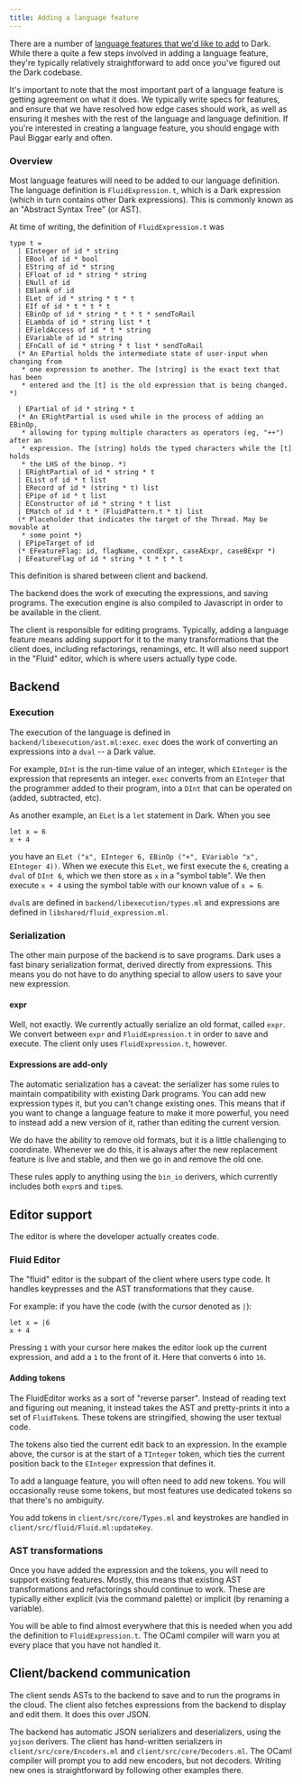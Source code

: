 ```yaml
---
title: Adding a language feature
---
```


There are a number of [language features that we'd like to
add](https://github.com/darklang/dark/issues?q=is%3Aissue+is%3Aopen+label%3Alanguage-feature)
to Dark. While there a quite a few steps involved in adding a language feature,
they're typically relatively straightforward to add once you've figured out the
Dark codebase.

It's important to note that the most important part of a language
feature is getting agreement on what it does. We typically write specs
for features, and ensure that we have resolved how edge cases should
work, as well as ensuring it meshes with the rest of the language and
language definition. If you're interested in creating a language
feature, you should engage with Paul Biggar early and often.

### Overview

Most language features will need to be added to our language definition. The language definition is `FluidExpression.t`, which is a Dark expression (which in turn contains other Dark expressions). This is commonly known as an "Abstract Syntax Tree" (or AST).

At time of writing, the definition of `FluidExpression.t` was

```
type t =
  | EInteger of id * string
  | EBool of id * bool
  | EString of id * string
  | EFloat of id * string * string
  | ENull of id
  | EBlank of id
  | ELet of id * string * t * t
  | EIf of id * t * t * t
  | EBinOp of id * string * t * t * sendToRail
  | ELambda of id * string list * t
  | EFieldAccess of id * t * string
  | EVariable of id * string
  | EFnCall of id * string * t list * sendToRail
  (* An EPartial holds the intermediate state of user-input when changing from
   * one expression to another. The [string] is the exact text that has been
   * entered and the [t] is the old expression that is being changed. *)

  | EPartial of id * string * t
  (* An ERightPartial is used while in the process of adding an EBinOp,
   * allowing for typing multiple characters as operators (eg, "++") after an
   * expression. The [string] holds the typed characters while the [t] holds
   * the LHS of the binop. *)
  | ERightPartial of id * string * t
  | EList of id * t list
  | ERecord of id * (string * t) list
  | EPipe of id * t list
  | EConstructor of id * string * t list
  | EMatch of id * t * (FluidPattern.t * t) list
  (* Placeholder that indicates the target of the Thread. May be movable at
   * some point *)
  | EPipeTarget of id
  (* EFeatureFlag: id, flagName, condExpr, caseAExpr, caseBExpr *)
  | EFeatureFlag of id * string * t * t * t
```

This definition is shared between client and backend.

The backend does the work of executing the expressions, and saving
programs. The execution engine is also compiled to Javascript in order
to be available in the client.

The client is responsible for editing programs. Typically, adding a
language feature means adding support for it to the many
transformations that the client does, including refactorings,
renamings, etc. It will also need support in the "Fluid" editor, which
is where users actually type code.

## Backend

### Execution

The execution of the language is defined in `backend/libexecution/ast.ml:exec`. `exec` does the work of converting an expressions into a `dval` -- a Dark value.

For example, `DInt` is the run-time value of an integer, which `EInteger` is the expression that represents an integer. `exec` converts from an `EInteger` that the programmer added to their program, into a `DInt` that can be operated on (added, subtracted, etc).

As another example, an `ELet` is a `let` statement in Dark. When you see

```
let x = 6
x + 4
```

you have an `ELet ("x", EInteger 6, EBinOp ("+", EVariable "x", EInteger 4))`.
When we execute this `ELet`, we first execute the `6`, creating a `dval` of
`DInt 6`, which we then store as `x` in a "symbol table". We then execute `x + 4`
using the symbol table with our known value of `x = 6`.

`dval`s are defined in `backend/libexecution/types.ml` and expressions
are defined in `libshared/fluid_expression.ml`.

### Serialization

The other main purpose of the backend is to save programs. Dark uses a fast binary serialization format, derived directly from expressions. This means you do not have to do anything special to allow users to save your new expression.

#### expr

Well, not exactly. We currently actually serialize an old format, called `expr`. We convert between `expr` and `FluidExpression.t` in order to save and execute. The client only uses `FluidExpression.t`, however.

#### Expressions are add-only

The automatic serialization has a caveat: the serializer has some rules
to maintain compatibility with existing Dark programs. You can add new
expression types it, but you can't change existing ones. This means
that if you want to change a language feature to make it more powerful,
you need to instead add a new version of it, rather than editing the
current version.

We do have the ability to remove old formats, but it is a little challenging to coordinate. Whenever we do this, it is always after the new replacement feature is live and stable, and then we go in and remove the old one.

These rules apply to anything using the `bin_io` derivers, which currently includes both `expr`s and `tipe`s.

## Editor support

The editor is where the developer actually creates code.

### Fluid Editor

The "fluid" editor is the subpart of the client where users type code.
It handles keypresses and the AST transformations that they cause.

For example: if you have the code (with the cursor denoted as `|`):

```
let x = |6
x + 4
```

Pressing `1` with your cursor here makes the editor look up the current
expression, and add a `1` to the front of it. Here that converts `6`
into `16`.

#### Adding tokens

The FluidEditor works as a sort of "reverse parser". Instead of reading text and figuring out meaning, it instead takes the AST and pretty-prints it into a set of `FluidToken`s. These tokens are stringified, showing the user textual code.

The tokens also tied the current edit back to an expression. In the example above, the cursor is at the start of a `TInteger` token, which ties the current position back to the `EInteger` expression that defines it.

To add a language feature, you will often need to add new tokens. You
will occasionally reuse some tokens, but most features use dedicated
tokens so that there's no ambiguity.

You add tokens in `client/src/core/Types.ml` and keystrokes are handled
in `client/src/fluid/Fluid.ml:updateKey`.

### AST transformations

Once you have added the expression and the tokens, you will need to
support existing features. Mostly, this means that existing AST
transformations and refactorings should continue to work. These are
typically either explicit (via the command palette) or implicit (by
renaming a variable).

You will be able to find almost everywhere that this is needed when you
add the definition to `FluidExpression.t`. The OCaml compiler will warn
you at every place that you have not handled it.

## Client/backend communication

The client sends ASTs to the backend to save and to run the programs in
the cloud. The client also fetches expressions from the backend to
display and edit them. It does this over JSON.

The backend has automatic JSON serializers and deserializers, using the
`yojson` derivers. The client has hand-written serializers in
`client/src/core/Encoders.ml` and `client/src/core/Decoders.ml`. The
OCaml compiler will prompt you to add new encoders, but not decoders.
Writing new ones is straightforward by following other examples there.
